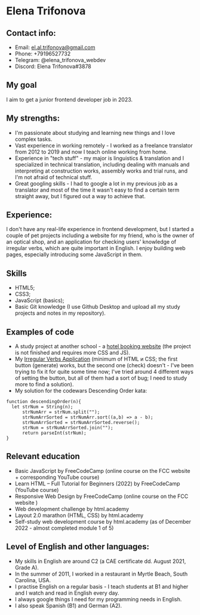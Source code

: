 # Elena Trifonova

## Contact info:
- Email: el.al.trifonova@gmail.com
- Phone: +79196527732
- Telegram: @elena_trifonova_webdev
- Discord: Elena Trifonova#3878

## My goal
I aim to get a junior frontend developer job in 2023.

## My strengths:
- I'm passionate about studying and learning new things and I love complex tasks.
- Vast experience in working remotely - I worked as a freelance translator from 2012 to 2019 and now I teach online working from home.
- Experience in "tech stuff" - my major is linguistics & translation and I specialized in technical translation, including dealing with manuals and interpreting at construction works, assembly works and trial runs, and I'm not afraid of technical stuff.
- Great googling skills - I had to google a lot in my previous job as a translator and most of the time it wasn't easy to find a certain term straight away, but I figured out a way to achieve that.

## Experience:
I don't have any real-life experience in frontend development, but I started a couple of pet projects including a website for my friend, who is the owner of an optical shop, and an application for checking users' knowledge of irregular verbs, which are quite important in English. I enjoy building web pages, especially introducing some JavaScript in them.

## Skills
- HTML5;
- CSS3;
- JavaScript (basics);
- Basic Git knowledge (I use Github Desktop and upload all my study projects and notes in my repository).

## Examples of code
- A study project at another school - a [hotel booking website](https://github.com/etrifonova/sedona-htmlacademy) (the project is not finished and requires more CSS and JS).
- My [Irregular Verbs Application](https://github.com/etrifonova/Pet-Project---Irregular-Verbs-App) (minimum of HTML и CSS; the first button (generate) works, but the second one (check) doesn't - I've been trying to fix it for quite some time now; I've tried around 4 different ways of setting the button, but all of them had a sort of bug; I need to study more to find a solution).
- My solution for the codewars Descending Order kata:

```
function descendingOrder(n){
  let strNum = String(n);
      strNumArr = strNum.split("");
      strNumArrSorted = strNumArr.sort((a,b) => a - b);
      strNumArrSorted = strNumArrSorted.reverse();
      strNum = strNumArrSorted.join("");
      return parseInt(strNum);
}
```

## Relevant education
- Basic JavaScript by FreeCodeCamp (online course on the FCC website + corresponding YouTube course)
- Learn HTML – Full Tutorial for Beginners (2022) by FreeCodeCamp (YouTube course)
- Responsive Web Design by FreeCodeCamp (online course on the FCC website )
- Web development challenge by html.academy
- Layout 2.0 marathon (HTML, CSS) by html.academy
- Self-study web development course by html.academy (as of December 2022 - almost completed module 1 of 5)

## Level of English and other languages:
- My skills in English are around C2 (a CAE certificate dd. August 2021, Grade A).
- In the summer of 2011, I worked in a restaurant in Myrtle Beach, South Carolina, USA.
- I practise English on a regular basis - I teach students at B1 and higher and I watch and read in English every day.
- I always google things I need for my programming needs in English.
- I also speak Spanish (B1) and German (A2).
